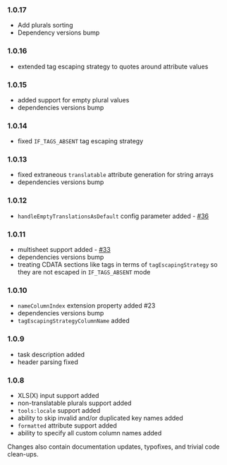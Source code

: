 ### 1.0.17
- Add plurals sorting
- Dependency versions bump

### 1.0.16
- extended tag escaping strategy to quotes around attribute values

### 1.0.15
- added support for empty plural values
- dependencies versions bump

### 1.0.14
- fixed `IF_TAGS_ABSENT` tag escaping strategy

### 1.0.13
- fixed extraneous `translatable` attribute generation for string arrays
- dependencies versions bump

### 1.0.12
- `handleEmptyTranslationsAsDefault` config parameter added - [#36](https://github.com/koral--/android-gradle-localization-plugin/pull/36)

### 1.0.11
- multisheet support added - [#33](https://github.com/koral--/android-gradle-localization-plugin/pull/33)
- dependencies versions bump
- treating CDATA sections like tags in terms of `tagEscapingStrategy` so they are not escaped in `IF_TAGS_ABSENT` mode

### 1.0.10
- `nameColumnIndex` extension property added #23
- dependencies versions bump
- `tagEscapingStrategyColumnName` added

### 1.0.9
- task description added
- header parsing fixed

### 1.0.8
- XLS(X) input support added
- non-translatable plurals support added
- `tools:locale` support added
- ability to skip invalid and/or duplicated key names added
- `formatted` attribute support added
- ability to specify all custom column names added

Changes also contain documentation updates, typofixes, and trivial code clean-ups.
